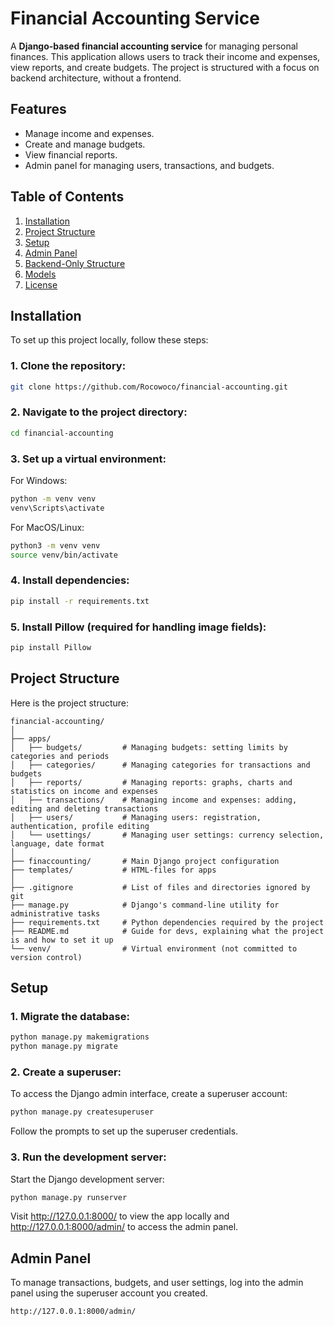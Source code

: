 # Financial Accounting Service

A **Django-based financial accounting service** for managing personal finances. This application allows users to track their income and expenses, view reports, and create budgets. The project is structured with a focus on backend architecture, without a frontend.

## Features

- Manage income and expenses.
- Create and manage budgets.
- View financial reports.
- Admin panel for managing users, transactions, and budgets.

## Table of Contents

1. [Installation](#installation)
2. [Project Structure](#project-structure)
3. [Setup](#setup)
4. [Admin Panel](#admin-panel)
5. [Backend-Only Structure](#backend-only-structure)
6. [Models](#models)
7. [License](#license)

## Installation

To set up this project locally, follow these steps:

### 1. Clone the repository:

```bash
git clone https://github.com/Rocowoco/financial-accounting.git

```
### 2. Navigate to the project directory:

```bash
cd financial-accounting
```

### 3. Set up a virtual environment:
For Windows:
```bash
python -m venv venv
venv\Scripts\activate
```
For MacOS/Linux:
```bash
python3 -m venv venv
source venv/bin/activate
```

### 4. Install dependencies:

```bash
pip install -r requirements.txt
```

### 5. Install Pillow (required for handling image fields):

```bash
pip install Pillow
```

## Project Structure

Here is the project structure:

```plaintext
financial-accounting/
│
├── apps/
│   ├── budgets/         # Managing budgets: setting limits by categories and periods
│   ├── categories/      # Managing categories for transactions and budgets
│   ├── reports/         # Managing reports: graphs, charts and statistics on income and expenses
│   ├── transactions/    # Managing income and expenses: adding, editing and deleting transactions
│   ├── users/           # Managing users: registration, authentication, profile editing
│   └── usettings/       # Managing user settings: currency selection, language, date format
│
├── finaccounting/       # Main Django project configuration
├── templates/           # HTML-files for apps
│
├── .gitignore           # List of files and directories ignored by git
├── manage.py            # Django's command-line utility for administrative tasks
├── requirements.txt     # Python dependencies required by the project
├── README.md            # Guide for devs, explaining what the project is and how to set it up
└── venv/                # Virtual environment (not committed to version control)
```
## Setup

### 1. Migrate the database:

```bash
python manage.py makemigrations
python manage.py migrate
```

### 2. Create a superuser:
To access the Django admin interface, create a superuser account:

```bash
python manage.py createsuperuser
```
Follow the prompts to set up the superuser credentials.

### 3. Run the development server:
Start the Django development server:

```bash
python manage.py runserver
```
Visit http://127.0.0.1:8000/ to view the app locally and http://127.0.0.1:8000/admin/ to access the admin panel.

## Admin Panel

To manage transactions, budgets, and user settings, log into the admin panel using the superuser account you created.

```plaintext
http://127.0.0.1:8000/admin/
```
